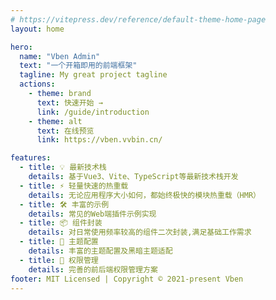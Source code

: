 ```yaml
---
# https://vitepress.dev/reference/default-theme-home-page
layout: home

hero:
  name: "Vben Admin"
  text: "一个开箱即用的前端框架"
  tagline: My great project tagline
  actions:
    - theme: brand
      text: 快速开始 →
      link: /guide/introduction
    - theme: alt
      text: 在线预览
      link: https://vben.vvbin.cn/

features:
  - title: 💡 最新技术栈
    details: 基于Vue3、Vite、TypeScript等最新技术栈开发
  - title: ⚡️ 轻量快速的热重载
    details: 无论应用程序大小如何，都始终极快的模块热重载（HMR）
  - title: 🛠️ 丰富的示例
    details: 常见的Web端插件示例实现
  - title: 📦 组件封装
    details: 对日常使用频率较高的组件二次封装,满足基础工作需求
  - title: 🔩 主题配置
    details: 丰富的主题配置及黑暗主题适配
  - title: 🔑 权限管理
    details: 完善的前后端权限管理方案
footer: MIT Licensed | Copyright © 2021-present Vben
---
```

